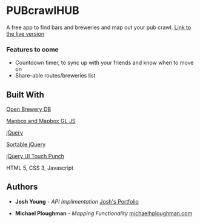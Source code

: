 # PUBcrawlHUB
A free app to find bars and breweries and map out your pub crawl. [Link to the live version](http://joshyoung.net/pubcrawlhub/)

### Features to come

- Countdown timer, to sync up with your friends and know when to move on
- Share-able routes/breweries list

## Built With
[Open Brewery DB](https://www.openbrewerydb.org/)

[Mapbox and Mapbox GL JS](https://www.mapbox.com/)

[jQuery](https://jquery.com/)

[Sortable jQuery](https://jqueryui.com/sortable/)

[jQuery UI Touch Punch](http://touchpunch.furf.com/)

HTML 5, CSS 3, Javascript

## Authors
* **Josh Young** - *API Implimentation* [Josh's Portfolio](https://joshuaayoung.github.io/portfolio)


* **Michael Ploughman** - *Mapping Functionality* [michaelhploughman.com](https://michaelhploughman.com)
